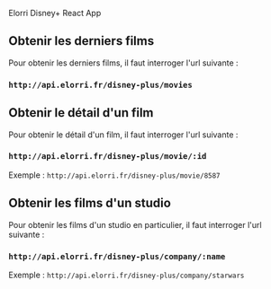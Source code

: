Elorri Disney+ React App

## Obtenir les derniers films

Pour obtenir les derniers films, il faut interroger l'url suivante :

### `http://api.elorri.fr/disney-plus/movies`

## Obtenir le détail d'un film

Pour obtenir le détail d'un film, il faut interroger l'url suivante :

### `http://api.elorri.fr/disney-plus/movie/:id`

Exemple : `http://api.elorri.fr/disney-plus/movie/8587`

## Obtenir les films d'un studio

Pour obtenir les films d'un studio en particulier, il faut interroger l'url suivante :

### `http://api.elorri.fr/disney-plus/company/:name`

Exemple : `http://api.elorri.fr/disney-plus/company/starwars`